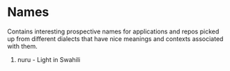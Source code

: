 # Names

Contains interesting prospective names for applications and repos picked up from different dialects that have nice meanings and contexts associated with them.

1. nuru - Light in Swahili